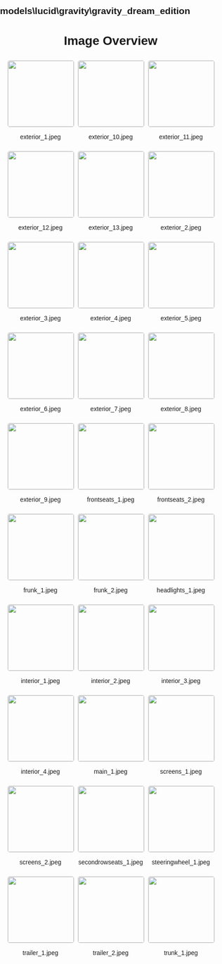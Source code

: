 ## models\lucid\gravity\gravity_dream_edition
<style>
    body {
        font-family: Arial, sans-serif;
        margin: 0;
        padding: 0;
    }
    .image-gallery {
        display: flex;
        flex-wrap: wrap;
        gap: 10px;
        justify-content: center;
        padding: 10px;
    }
    .image-gallery img {
        width: 150px;
        height: auto;
        border: 1px solid #ddd;
        border-radius: 5px;
    }
    .image-gallery div {
        flex: 1 1 calc(33.333% - 20px); /* Three images per row on large screens */
        max-width: 150px;
        text-align: center;
    }
    @media (max-width: 768px) {
        .image-gallery div {
            flex: 1 1 calc(50% - 20px); /* Two images per row on medium screens */
        }
    }
    @media (max-width: 480px) {
        .image-gallery div {
            flex: 1 1 100%; /* One image per row on small screens */
        }
    }
</style>
<h1 style ="text-align: center;"> Image Overview </h1> <div class="image-gallery">
<div>
<img src="https://media.evkx.net/multimedia/models/lucid/gravity/gravity_dream_edition/exterior_1_st.jpeg">
<p>exterior_1.jpeg</p>
</div>
<div>
<img src="https://media.evkx.net/multimedia/models/lucid/gravity/gravity_dream_edition/exterior_10_st.jpeg">
<p>exterior_10.jpeg</p>
</div>
<div>
<img src="https://media.evkx.net/multimedia/models/lucid/gravity/gravity_dream_edition/exterior_11_st.jpeg">
<p>exterior_11.jpeg</p>
</div>
<div>
<img src="https://media.evkx.net/multimedia/models/lucid/gravity/gravity_dream_edition/exterior_12_st.jpeg">
<p>exterior_12.jpeg</p>
</div>
<div>
<img src="https://media.evkx.net/multimedia/models/lucid/gravity/gravity_dream_edition/exterior_13_st.jpeg">
<p>exterior_13.jpeg</p>
</div>
<div>
<img src="https://media.evkx.net/multimedia/models/lucid/gravity/gravity_dream_edition/exterior_2_st.jpeg">
<p>exterior_2.jpeg</p>
</div>
<div>
<img src="https://media.evkx.net/multimedia/models/lucid/gravity/gravity_dream_edition/exterior_3_st.jpeg">
<p>exterior_3.jpeg</p>
</div>
<div>
<img src="https://media.evkx.net/multimedia/models/lucid/gravity/gravity_dream_edition/exterior_4_st.jpeg">
<p>exterior_4.jpeg</p>
</div>
<div>
<img src="https://media.evkx.net/multimedia/models/lucid/gravity/gravity_dream_edition/exterior_5_st.jpeg">
<p>exterior_5.jpeg</p>
</div>
<div>
<img src="https://media.evkx.net/multimedia/models/lucid/gravity/gravity_dream_edition/exterior_6_st.jpeg">
<p>exterior_6.jpeg</p>
</div>
<div>
<img src="https://media.evkx.net/multimedia/models/lucid/gravity/gravity_dream_edition/exterior_7_st.jpeg">
<p>exterior_7.jpeg</p>
</div>
<div>
<img src="https://media.evkx.net/multimedia/models/lucid/gravity/gravity_dream_edition/exterior_8_st.jpeg">
<p>exterior_8.jpeg</p>
</div>
<div>
<img src="https://media.evkx.net/multimedia/models/lucid/gravity/gravity_dream_edition/exterior_9_st.jpeg">
<p>exterior_9.jpeg</p>
</div>
<div>
<img src="https://media.evkx.net/multimedia/models/lucid/gravity/gravity_dream_edition/frontseats_1_st.jpeg">
<p>frontseats_1.jpeg</p>
</div>
<div>
<img src="https://media.evkx.net/multimedia/models/lucid/gravity/gravity_dream_edition/frontseats_2_st.jpeg">
<p>frontseats_2.jpeg</p>
</div>
<div>
<img src="https://media.evkx.net/multimedia/models/lucid/gravity/gravity_dream_edition/frunk_1_st.jpeg">
<p>frunk_1.jpeg</p>
</div>
<div>
<img src="https://media.evkx.net/multimedia/models/lucid/gravity/gravity_dream_edition/frunk_2_st.jpeg">
<p>frunk_2.jpeg</p>
</div>
<div>
<img src="https://media.evkx.net/multimedia/models/lucid/gravity/gravity_dream_edition/headlights_1_st.jpeg">
<p>headlights_1.jpeg</p>
</div>
<div>
<img src="https://media.evkx.net/multimedia/models/lucid/gravity/gravity_dream_edition/interior_1_st.jpeg">
<p>interior_1.jpeg</p>
</div>
<div>
<img src="https://media.evkx.net/multimedia/models/lucid/gravity/gravity_dream_edition/interior_2_st.jpeg">
<p>interior_2.jpeg</p>
</div>
<div>
<img src="https://media.evkx.net/multimedia/models/lucid/gravity/gravity_dream_edition/interior_3_st.jpeg">
<p>interior_3.jpeg</p>
</div>
<div>
<img src="https://media.evkx.net/multimedia/models/lucid/gravity/gravity_dream_edition/interior_4_st.jpeg">
<p>interior_4.jpeg</p>
</div>
<div>
<img src="https://media.evkx.net/multimedia/models/lucid/gravity/gravity_dream_edition/main_1_st.jpeg">
<p>main_1.jpeg</p>
</div>
<div>
<img src="https://media.evkx.net/multimedia/models/lucid/gravity/gravity_dream_edition/screens_1_st.jpeg">
<p>screens_1.jpeg</p>
</div>
<div>
<img src="https://media.evkx.net/multimedia/models/lucid/gravity/gravity_dream_edition/screens_2_st.jpeg">
<p>screens_2.jpeg</p>
</div>
<div>
<img src="https://media.evkx.net/multimedia/models/lucid/gravity/gravity_dream_edition/secondrowseats_1_st.jpeg">
<p>secondrowseats_1.jpeg</p>
</div>
<div>
<img src="https://media.evkx.net/multimedia/models/lucid/gravity/gravity_dream_edition/steeringwheel_1_st.jpeg">
<p>steeringwheel_1.jpeg</p>
</div>
<div>
<img src="https://media.evkx.net/multimedia/models/lucid/gravity/gravity_dream_edition/trailer_1_st.jpeg">
<p>trailer_1.jpeg</p>
</div>
<div>
<img src="https://media.evkx.net/multimedia/models/lucid/gravity/gravity_dream_edition/trailer_2_st.jpeg">
<p>trailer_2.jpeg</p>
</div>
<div>
<img src="https://media.evkx.net/multimedia/models/lucid/gravity/gravity_dream_edition/trunk_1_st.jpeg">
<p>trunk_1.jpeg</p>
</div>
</div>
